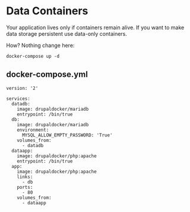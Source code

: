 Data Containers
===================

Your application lives only if containers remain alive. If you want to make data
storage persistent use data-only containers.

How? Nothing change here:

```
docker-compose up -d
```

## docker-compose.yml
```
version: '2'

services:
  datadb:
    image: drupaldocker/mariadb
    entrypoint: /bin/true
  db:
    image: drupaldocker/mariadb
    environment:
      MYSQL_ALLOW_EMPTY_PASSWORD: 'True'
    volumes_from:
      - datadb
  dataapp:
    image: drupaldocker/php:apache
    entrypoint: /bin/true
  app:
    image: drupaldocker/php:apache
    links:
      - db
    ports:
      - 80
    volumes_from:
      - dataapp
```
